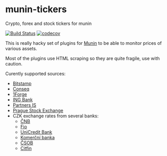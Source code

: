 # munin-tickers

Crypto, forex and stock tickers for munin

[![Build Status](https://travis-ci.org/nijel/munin-tickers.svg?branch=master)](https://travis-ci.org/nijel/munin-tickers)
[![codecov](https://codecov.io/gh/nijel/munin-tickers/branch/master/graph/badge.svg)](https://codecov.io/gh/nijel/munin-tickers)

This is really hacky set of plugins for [Munin](http://munin-monitoring.org/)
to be able to monitor prices of various assets.

Most of the plugins use HTML scraping so they are quite fragile, use with
caution.

Curently supported sources:

* [Bitstamp](https://www.bitstamp.net/)
* [Conseq](https://www.conseq.cz/)
* [1Forge](https://1forge.com/)
* [ING Bank](http://www.ingbank.cz/)
* [Partners IS](http://www.partnersis.cz/)
* [Prague Stock Exchange](https://www.pse.cz/)
* CZK exchange rates from several banks:
    * [ČNB](http://www.cnb.cz/)
    * [Fio](https://www.fio.cz/)
    * [UniCredit Bank](https://www.unicreditbank.cz/)
    * [Komerční banka](https://www.kb.cz/)
    * [ČSOB](https://www.csob.cz/portal/)
    * [Citfin](https://www.citfin.cz/)
